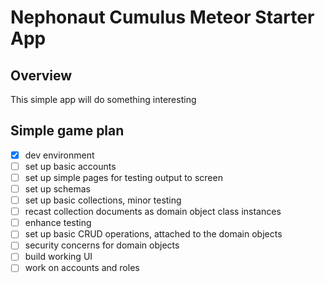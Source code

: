 # Nephonaut Cumulus Meteor Starter App

## Overview
This simple app will do something interesting


## Simple game plan
- [x] dev environment
- [ ] set up basic accounts
- [ ] set up simple pages for testing output to screen
- [ ] set up schemas
- [ ] set up basic collections, minor testing
- [ ] recast collection documents as domain object class instances
- [ ] enhance testing
- [ ] set up basic CRUD operations, attached to the domain objects
- [ ] security concerns for domain objects
- [ ] build working UI
- [ ] work on accounts and roles
